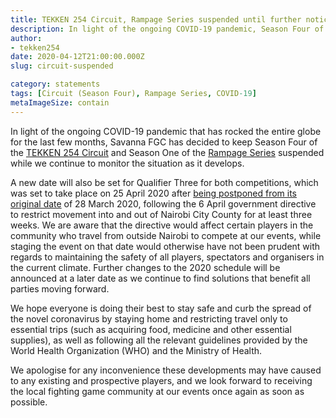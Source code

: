 ```yaml
---
title: TEKKEN 254 Circuit, Rampage Series suspended until further notice
description: In light of the ongoing COVID-19 pandemic, Season Four of the TEKKEN 254 Circuit and Season One of the Rampage Series are to remain suspended as we continue to monitor the situation.
author:
- tekken254
date: 2020-04-12T21:00:00.000Z
slug: circuit-suspended

category: statements
tags: [Circuit (Season Four), Rampage Series, COVID-19]
metaImageSize: contain
---
```

In light of the ongoing COVID-19 pandemic that has rocked the entire globe for the last few months, Savanna FGC has decided to keep Season Four of the <a href="/circuit" target="_blank">TEKKEN 254 Circuit</a> and Season One of the <a href="/circuit" target="_blank">Rampage Series</a> suspended while we continue to monitor the situation as it develops.

A new date will also be set for Qualifier Three for both competitions, which was set to take place on 25 April 2020 after <a href="/news/2020/03/07/qualifier-three-postponed" target="_blank">being postponed from its original date</a> of 28 March 2020, following the 6 April government directive to restrict movement into and out of Nairobi City County for at least three weeks. We are aware that the directive would affect certain players in the community who travel from outside Nairobi to compete at our events, while staging the event on that date would otherwise have not been prudent with regards to maintaining the safety of all players, spectators and organisers in the current climate. Further changes to the 2020 schedule will be announced at a later date as we continue to find solutions that benefit all parties moving forward.

We hope everyone is doing their best to stay safe and curb the spread of the novel coronavirus by staying home and restricting travel only to essential trips (such as acquiring food, medicine and other essential supplies), as well as following all the relevant guidelines provided by the World Health Organization (WHO) and the Ministry of Health.

We apologise for any inconvenience these developments may have caused to any existing and prospective players, and we look forward to receiving the local fighting game community at our events once again as soon as possible.